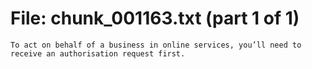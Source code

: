 ﻿# File: chunk_001163.txt (part 1 of 1)
```
To act on behalf of a business in online services, you’ll need to receive an authorisation request first.
```

